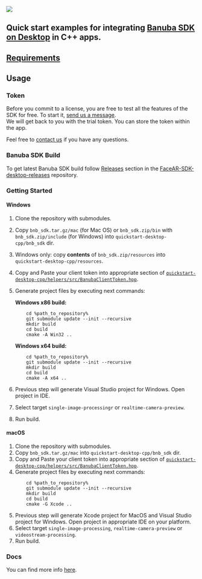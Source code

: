 [![](https://www.banuba.com/hubfs/Banuba_November2018/Images/Banuba%20SDK.png)](https://docs.banuba.com/far-sdk/tutorials/development/basic_integration?platform=desktop)

## Quick start examples for integrating [Banuba SDK on Desktop](https://docs.banuba.com/far-sdk/tutorials/development/basic_integration?platform=desktop) in C++ apps.  

## [Requirements](hhttps://docs.banuba.com/far-sdk/tutorials/capabilities/system_requirements)

## Usage
### Token
Before you commit to a license, you are free to test all the features of the SDK for free. To start it, [send us a message](https://www.banuba.com/facear-sdk/face-filters#form).  
We will get back to you with the trial token.
You can store the token within the app.  

Feel free to [contact us](https://docs.banuba.com/far-sdk/support) if you have any questions.

### Banuba SDK Build
To get latest Banuba SDK build follow [Releases](https://github.com/Banuba/FaceAR-SDK-desktop-releases/releases) section in the [FaceAR-SDK-desktop-releases](https://github.com/Banuba/FaceAR-SDK-desktop-releases) repository.

### Getting Started

#### Windows

1. Clone the repository with submodules.
2. Copy `bnb_sdk.tar.gz/mac` (for Mac OS) or `bnb_sdk.zip/bin` with `bnb_sdk.zip/include` (for Windows) into `quickstart-desktop-cpp/bnb_sdk` dir.
3. Windows only: copy **contents** of `bnb_sdk.zip/resources` into `quickstart-desktop-cpp/resources`.
4. Copy and Paste your client token into appropriate section of [`quickstart-desktop-cpp/helpers/src/BanubaClientToken.hpp`](helpers/src/BanubaClientToken.hpp). 
5. Generate project files by executing next commands:

    **Windows x86 build:**	
    ```
        cd %path_to_repository%
        git submodule update --init --recursive
        mkdir build
        cd build
        cmake -A Win32 ..
    ```
    **Windows x64 build:**	
    ```
        cd %path_to_repository%
        git submodule update --init --recursive
        mkdir build
        cd build
        cmake -A x64 ..
    ```
6. Previous step will generate Visual Studio project for Windows. Open project in IDE.
7. Select target `single-image-processingr` or `realtime-camera-preview`.
8. Run build.

#### macOS

1. Clone the repository with submodules.
2. Copy `bnb_sdk.tar.gz/mac` into `quickstart-desktop-cpp/bnb_sdk` dir.
3. Copy and Paste your client token into appropriate section of [`quickstart-desktop-cpp/helpers/src/BanubaClientToken.hpp`](helpers/src/BanubaClientToken.hpp). 
4. Generate project files by executing next commands:
    ```
        cd %path_to_repository%
        git submodule update --init --recursive
        mkdir build
        cd build
        cmake -G Xcode ..
    ```
6. Previous step will generate Xcode project for MacOS and Visual Studio project for Windows. Open project in appropriate IDE on your platform.
7. Select target `single-image-processing`, `realtime-camera-preview` or `videostream-processing`.
8. Run build.

### Docs
You can find more info [here](https://docs.banuba.com/far-sdk/tutorials/development/basic_integration?platform=desktop).
